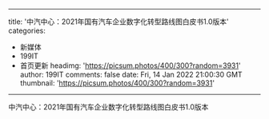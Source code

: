 
---
title: '中汽中心：2021年国有汽车企业数字化转型路线图白皮书1.0版本'
categories: 
 - 新媒体
 - 199IT
 - 首页更新
headimg: 'https://picsum.photos/400/300?random=3931'
author: 199IT
comments: false
date: Fri, 14 Jan 2022 21:00:30 GMT
thumbnail: 'https://picsum.photos/400/300?random=3931'
---

<div>   
中汽中心：2021年国有汽车企业数字化转型路线图白皮书1.0版本  
</div>
            